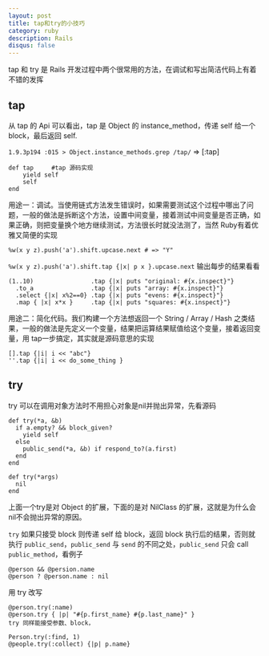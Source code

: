 ```yaml
---
layout: post
title: tap和try的小技巧
category: ruby
description: Rails
disqus: false
---
```


tap 和 try 是 Rails 开发过程中两个很常用的方法，在调试和写出简洁代码上有着不错的发挥

## tap   

从 tap 的 Api 可以看出，tap 是 Object 的 instance_method，传递 self 给一个 block，最后返回 self.   

`1.9.3p194 :015 > Object.instance_methods.grep /tap/`
 => [:tap]   

```
def tap     #tap 源码实现   
    yield self   
    self   
end   
```

用途一：调试。当使用链式方法发生错误时，如果需要测试这个过程中哪出了问题，一般的做法是拆断这个方法，设置中间变量，接着测试中间变量是否正确，如果正确，则把变量换个地方继续测试，方法很长时就没法测了，当然 Ruby有着优雅又简便的实现   

`%w(x y z).push('a').shift.upcase.next # => "Y"`

`%w(x y z).push('a').shift.tap {|x| p x }.upcase.next`
输出每步的结果看看   

```
(1..10)                .tap {|x| puts "original: #{x.inspect}"}   
  .to_a                .tap {|x| puts "array: #{x.inspect}"}   
  .select {|x| x%2==0} .tap {|x| puts "evens: #{x.inspect}"}   
  .map { |x| x*x }     .tap {|x| puts "squares: #{x.inspect}"}   
```

用途二：简化代码。我们构建一个方法想返回一个 String / Array / Hash    之类结果，一般的做法是先定义一个变量，结果把运算结果赋值给这个变量，接着返回变量，用 tap一步搞定，其实就是源码意思的实现   

`[].tap {|i| i << "abc"}`   
`''.tap {|i| i << do_some_thing }`


## try

try 可以在调用对象方法时不用担心对象是nil并抛出异常，先看源码

```
def try(*a, &b)
  if a.empty? && block_given?
    yield self
  else
    public_send(*a, &b) if respond_to?(a.first)
  end
end

def try(*args)
  nil
end
```

上面一个try是对 Object 的扩展，下面的是对 NilClass 的扩展，这就是为什么会nil不会抛出异常的原因。   

`try` 如果只接受 block 则传递 self 给 block，返回 block 执行后的结果，否则就执行
`public_send`，`public_send` 与 `send` 的不同之处，`public_send` 只会 call `public_method`，看例子   

```
@person && @persion.name
@person ? @person.name : nil
```

用 try 改写   

```
@person.try(:name)
@person.try { |p| "#{p.first_name} #{p.last_name}" }
try 同样能接受参数、block，

Person.try(:find, 1)
@people.try(:collect) {|p| p.name}
```
